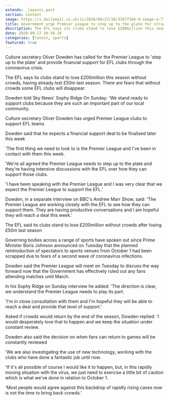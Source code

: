 ```yaml
---
extends: _layouts.post
section: content
image: https://i.dailymail.co.uk/1s/2020/09/27/10/33677164-0-image-a-77_1601200324781.jpg 
title: Government urge Premier League to step up to the plate for struggling EFL clubs 
description: The EFL says its clubs stand to lose £200million this season without crowds, having already lost £50m last season. There are fears that without crowds some EFL clubs will disappear. 
date: 2020-09-27-10-58-20 
categories: [latest, sports] 
featured: true 
--- 
```

Culture secretary Oliver Dowden has called for the Premier League to 'step up to the plate' and provide financial support for EFL clubs through the coronavirus crisis.

The EFL says its clubs stand to lose £200million this season without crowds, having already lost £50m last season. There are fears that without crowds some EFL clubs will disappear.

Dowden told Sky News' Sophy Ridge On Sunday: 'We stand ready to support clubs because they are such an important part of our local community. 

Culture secretary Oliver Dowden has urged Premier League clubs to support EFL teams

Dowden said that he expects a financial support deal to be finalised later this week 

'The first thing we need to look to is the Premier League and I've been in contact with them this week.

'We're all agreed the Premier League needs to step up to the plate and they're having intensive discussions with the EFL over how they can support those clubs.

'I have been speaking with the Premier League and I was very clear that we expect the Premier League to support the EFL.'

Dowden, in a separate interview on BBC's Andrew Marr Show, said: 'The Premier League are working closely with the EFL to see how they can support them. They are having productive conversations and I am hopeful they will reach a deal this week.'

The EFL said its clubs stand to lose £200million without crowds after losing £50m last season

Governing bodies across a range of sports have spoken out since Prime Minister Boris Johnson announced on Tuesday that the planned reintroduction of spectators to sports venues from October 1 had been scrapped due to fears of a second wave of coronavirus infections.

Dowden said the Premier League will meet on Tuesday to discuss the way forward now that the Government has effectively ruled out any fans attending matches until March.

In his Sophy Ridge on Sunday interview he added: 'The direction is clear, we understand the Premier League needs to play its part.

'I'm in close consultation with them and I'm hopeful they will be able to reach a deal and provide that level of support.'

Asked if crowds would return by the end of the season, Dowden replied: 'I would desperately love that to happen and we keep the situation under constant review.

Dowden also said the decision on when fans can return to games will be constantly reviewed 

'We are also investigating the use of new technology, working with the clubs who have done a fantastic job until now.

'If it's all possible of course I would like it to happen, but, in this rapidly moving situation with the virus, we just need to exercise a little bit of caution which is what we've done in relation to October 1.

'Most people would agree against this backdrop of rapidly rising cases now is not the time to bring back crowds.'

